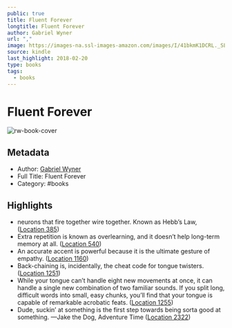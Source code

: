 ```yaml
---
public: true
title: Fluent Forever
longtitle: Fluent Forever
author: Gabriel Wyner
url: ","
image: https://images-na.ssl-images-amazon.com/images/I/41bkmK1DCRL._SL200_.jpg
source: kindle
last_highlight: 2018-02-20
type: books
tags:
  - books
---
```

# Fluent Forever

![rw-book-cover](https://images-na.ssl-images-amazon.com/images/I/41bkmK1DCRL._SL200_.jpg)

## Metadata
- Author: [Gabriel Wyner](Gabriel%20Wyner.md)
- Full Title: Fluent Forever
- Category: #books

## Highlights
- neurons that fire together wire together. Known as Hebb’s Law, ([Location 385](https://readwise.io/to_kindle?action=open&asin=B00IBZ405W&location=385))
- Extra repetition is known as overlearning, and it doesn’t help long-term memory at all. ([Location 540](https://readwise.io/to_kindle?action=open&asin=B00IBZ405W&location=540))
- An accurate accent is powerful because it is the ultimate gesture of empathy. ([Location 1160](https://readwise.io/to_kindle?action=open&asin=B00IBZ405W&location=1160))
- Back-chaining is, incidentally, the cheat code for tongue twisters. ([Location 1251](https://readwise.io/to_kindle?action=open&asin=B00IBZ405W&location=1251))
- While your tongue can’t handle eight new movements at once, it can handle a single new combination of two familiar sounds. If you split long, difficult words into small, easy chunks, you’ll find that your tongue is capable of remarkable acrobatic feats. ([Location 1255](https://readwise.io/to_kindle?action=open&asin=B00IBZ405W&location=1255))
- Dude, suckin’ at something is the first step towards being sorta good at something. —Jake the Dog, Adventure Time ([Location 2322](https://readwise.io/to_kindle?action=open&asin=B00IBZ405W&location=2322))
